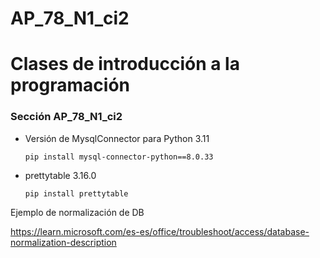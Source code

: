 # AP_78_N1_ci2

<h1>Clases de introducción a la programación</1>

<h3>Sección AP_78_N1_ci2</h3>

<ul>
<li>Versión de MysqlConnector para Python 3.11
<p><code>pip install mysql-connector-python==8.0.33</code></p></li>
<li>prettytable 3.16.0
<p><code>pip install prettytable</code></p></li>
</ul>

Ejemplo de normalización de DB

https://learn.microsoft.com/es-es/office/troubleshoot/access/database-normalization-description
